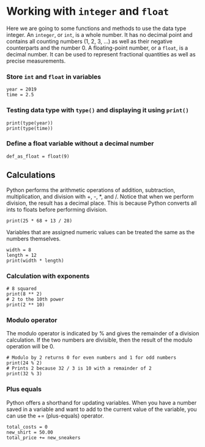 # Working with `integer` and `float`
Here we are going to some functions and methods to use the data type integer.
An `integer`, or `int`, is a whole number. It has no decimal point and contains all counting numbers (1, 2, 3, …) as well as their negative counterparts and the number 0.
A floating-point number, or a `float`, is a decimal number. It can be used to represent fractional quantities as well as precise measurements.
### Store `int` and `float` in variables
```
year = 2019
time = 2.5
```
### Testing data type with `type()` and displaying it using `print()`
```
print(type(year))
print(type(time))
```
### Define a float variable without a decimal number
```
def_as_float = float(9)
```
## Calculations
Python performs the arithmetic operations of addition, subtraction, multiplication, and division with +, -, *, and /.
Notice that when we perform division, the result has a decimal place. This is because Python converts all ints to floats before performing division.
```
print(25 * 68 + 13 / 28)
```
Variables that are assigned numeric values can be treated the same as the numbers themselves.
```
width = 8
length = 12
print(width * length)
```
### Calculation with exponents
```
# 8 squared
print(8 ** 2)
# 2 to the 10th power
print(2 ** 10)
```
### Modulo operator
The modulo operator is indicated by % and gives the remainder of a division calculation. If the two numbers are divisible, then the result of the modulo operation will be 0.
```
# Modulo by 2 returns 0 for even numbers and 1 for odd numbers
print(24 % 2)
# Prints 2 because 32 / 3 is 10 with a remainder of 2
print(32 % 3)
```
### Plus equals
Python offers a shorthand for updating variables. When you have a number saved in a variable and want to add to the current value of the variable, you can use the += (plus-equals) operator.
```
total_costs = 0
new_shirt = 50.00
total_price += new_sneakers
```

